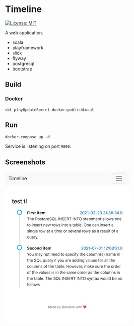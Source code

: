 # Timeline

[![License: MIT](https://img.shields.io/badge/License-MIT-blue.svg)](https://opensource.org/licenses/MIT)

A web application.

- scala
- playframework
- slick
- flyway
- postgresql
- bootstrap

## Build

### Docker

```
sbt playUpdateSecret docker:publishLocal
```

## Run

```
docker-compose up -d
```

Service is listening on port `9000`.

## Screenshots

![001.jpeg](./docs/screenshots/001.jpeg)
